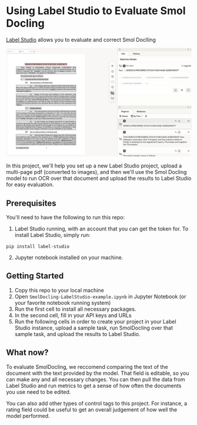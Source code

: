 # Using Label Studio to Evaluate Smol Docling 
[Label Studio](labelstud.io) allows you to evaluate and correct Smol Doclling 

![Labeling_Page.png](Labeling_Page.png)

In this project, we'll help you set up a new Label Studio project, 
upload a multi-page pdf (converted to images), and then we'll use 
the Smol Docling model to run OCR over that document and upload the results to 
Label Studio for easy evaluation. 

## Prerequisites 
You'll need to have the following to run this repo: 
1. Label Studio running, with an account that you can get the token for. 
  To install Label Studio, simply run:
  ```
  pip install label-studio
  ```
2.  Jupyter notebook installed on your machine. 

## Getting Started 
1. Copy this repo to your local machine 
2. Open `SmolDocling-LabelStudio-example.ipynb` in Jupyter Notebook (or your favorite notebook running system)
3. Run the first cell to install all necessary packages. 
4. In the second cell, fill in your API keys and URLs
5. Run the following cells in order to create your project in your Label Studio instance, 
upload a sample task, run SmolDocling over that sample task, and upload the results to Label Studio.

## What now? 
To evaluate SmolDocling, we reccomend comparing the text of the document with the text provided by the model. 
That field is editable, so you can make any and all necessary changes. You can then pull the data from Label Studio and 
run metrics to get a sense of how often the documents you use need to be edited. 

You can also add other types of control tags to this project. For instance, a rating field could be useful to get 
an overall judgement of how well the model performed. 
